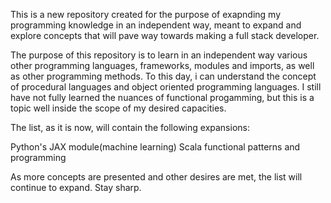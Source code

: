This is a new repository created for the purpose of exapnding my programming knowledge in an independent way, meant to expand and explore concepts that will pave way towards making a full stack developer.

The purpose of this repository is to learn in an independent way various other programming languages, frameworks, modules and imports, as well as other programming methods. To this day, i can understand the concept of procedural languages and object oriented programming languages. I still have not fully learned the nuances of functional progamming, but this is a topic well inside the scope of my desired capacities.

The list, as it is now, will contain the following expansions:

Python's JAX module(machine learning)
Scala functional patterns and programming

As more concepts are presented and other desires are met, the list will continue to expand. Stay sharp.
